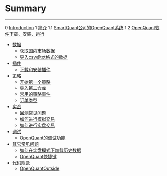 # Summary
---

0 [Introduction](README.md)
1 [简介](introduction.md)
  1.1 [SmartQuant公司的OpenQuant系统](whats_the_smartquant_or_openquant.md)
  1.2 [OpenQuant软件下载、安装、运行](installing.md) 
* [数据](data_introduction.md)
  * [获取国内市场数据](domestic_market_data.md)
  * [导入csv或txt格式的数据](domestic_market_data_csv.md)
* [插件](plugin_introduction.md)
  * [下载和安装插件](install_plugins.md)
* [策略](strategy_introduction.md)
  * [开始第一个策略](first_strategy.md)
  * [导入第三方库](import_third_party_lib.md)
  * [常用的策略事件](common_strategy_event.md)
  * [订单类型](order_type.md)
* [实战](practice_introduction.md)
  * [回测常见问题](back_test.md)
  * [如何进行模拟交易](simulated_trading.md)
  * [如何进行实盘交易](realtime_trading.md)
* [调试](debug_introduction.md)
  * [OpenQuant的调试功能](debug_function.md)
* [其它常见问题](common_question_introduction.md)
  * [如何在实盘模式下加载历史数据](load_historical_data_in_live_mode.md)
  * [OpenQuant快捷键](hot_key.md)
* [代码附录](appendix_source_code.md)
  * [OpenQuantOutside](source_code_OpenQuantOutside.md)



